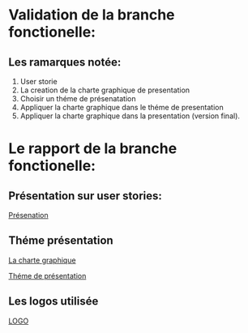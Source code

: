 # Validation de la branche fonctionelle:
## Les ramarques notée:
1. User storie
2. La creation de la charte graphique de presentation
3. Choisir un théme de présenatation
4. Appliquer la charte graphique dans le théme de presentation
5. Appliquer la charte graphique dans la presentation (version final).

# Le rapport de la branche fonctionelle:

## Présentation sur user stories:
[Présenation](https://docs.google.com/presentation/d/1nAV279i0U6LYjkUTPrI2Zd0d1p5YslMQl0IAq0BNwDY/edit?usp=sharing)

## Théme présentation
[La charte graphique](https://docs.google.com/document/d/1ChcaLO0gb-rc4wh6fTCoORnpx5wyOrUke7OMOUXfbbQ/edit)

[Théme de présentation](https://docs.google.com/presentation/d/1iipkAvkR68LQkmU8Gks_kWtWpdhh0VEgranMk800MWM/edit#slide=id.p)


## Les logos utilisée

[LOGO](https://docs.google.com/document/d/1WfMe91BvddGaOmxz0usR-dpOietgO5iYy1aYWl-gw2s/edit)
